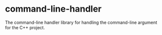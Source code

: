 # command-line-handler
The command-line handler library for handling the command-line argument for the C++ project.
